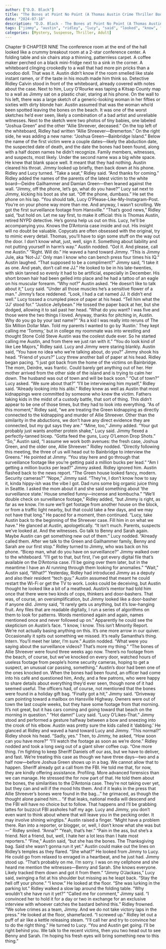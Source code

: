 ```yaml
---
author: ["D.D. Black"]
title: "The Bones at Point No Point (A Thomas Austin Crime Thriller Book 1) - Chapter 10"
date: "2024-07-18"
description: "D.D. Black - The Bones at Point No Point (A Thomas Austin Crime Thriller Book 1)"
tags: ["jimmy", "austin", "ridley", "lucy", "said", "looked", "know", "one", "got", "like", "bone", "back", "footage", "get", "case", "phone", "name", "head", "could", "green", "allie", "go", "surveillance", "thing", "two"]
categories: [Mystery, Suspense, Thriller, Adult]
---
```


Chapter 9
CHAPTER NINE
The conference room at the end of the hall looked like a crummy breakout room at a 2-star conference center. A folding table and six chairs atop a thinning, patternless carpet. A coffee maker perched on a black mini-fridge next to a sink in the corner. A whiteboard clinging crookedly to a wall that had more pin pricks than a voodoo doll. That was it. Austin didn’t know if the room smelled like stale instant ramen, or if the taste in his mouth made him think so.
Detective Ridley Calvin stood in front of the whiteboard, already covered with notes about the case. Next to him, Lucy O’Rourke was taping a Kitsap County map to a wall as Jimmy sat on a plastic chair, staring at his phone.
On the wall to his left, there was a large sketch of a generic-looking woman in her fifties or sixties with dirty blonde hair. Austin assumed that was the woman who’d been spotted leaving the bones on the beach. It was one of the worst sketches he’d ever seen, likely a combination of a bad artist and unreliable witnesses. Next to the sketch were two photos of tiny babies, one labeled “Joshua Green” and the other “Allie Shreever, deceased.”
On the top left of the whiteboard, Ridley had written “Allie Shreever—Bremerton.” On the right side, he was adding a new name: “Joshua Green—Bainbridge Island.” Below the name of the first victim were a couple dates—likely the abduction date, the suspected date of death, and the date the bones had been found, along with a half dozen names he didn’t recognize. Family members, witnesses, and suspects, most likely. Under the second name was a big white space.
He knew that blank space well. It meant that they had nothing.
Austin cleared his throat. Jimmy looked up briefly, then back down at his phone. Ridley and Lucy turned.
“Take a seat,” Ridley said. “And thanks for coming.”
Ridley added the names of the parents of the latest victim to the white board—Deidre Gailhammer and Damian Green—then leaned against the wall. “Jimmy, off the phone, let’s go, what do you have?”
Lucy sat next to Jimmy, kicking his boot as she sat. “Off the phone, dumbass.”
He set the phone on his lap. “You should talk, Lucy O’Please-Like-My-Instagram-Post. You’re on your phone way more than me. And anyway, I wasn’t scrolling. We got the first surveillance footage from Hansville.”
“That’s good news,” Ridley said, “but hold on. Let me say first, to make it official: this is Thomas Austin, retired NYPD detective. He’s gonna help us out on this. Lucy, he’ll be accompanying you. Knows the D’Antonia case inside and out. His insight will no doubt be valuable. Copycats are often obsessed with the original, try to mimic every detail. Thomas, you’ll have to sign some stuff on the way out the door. I don’t know what, just, well, sign it. Something about liability and not putting yourself in harm’s way.”
Austin nodded. “Got it. And please, call me Austin.”
“Right. Will do.” He waved a hand toward Jimmy. “This is Jimmy Jule, aka ‘Not-JJ.’ Only man I know who can bench press four times his IQ.”
Austin laughed. “That supposed to be a compliment?”
Jimmy said, “I take it as one. And yeah, don’t call me JJ.” He looked to be in his late-twenties, with skin tanned so evenly it had to be artificial, especially in December. His short brown hair had been gelled into place and he had a tattoo of an eagle on his muscular forearm.
“Why not?” Austin asked.
“He doesn’t like to talk about it,” Lucy said. “Under all those muscles he’s a sensitive flower of a man.”
Jimmy’s face reddened. “Look, I had a cat named JJ. It didn’t end well.”
Lucy tossed a crumpled piece of paper at his head. “Tell him what the ‘JJ’ stood for.”
“Justice Jellybean.” He tossed the paper back at her, but she dodged, allowing it to sail past her head. “What do you want? I was five and those were the two things I loved. Anyway, thanks for pitching in, Austin. Why do you go by your last name?”
“As a kid I was really into reruns of The Six Million Dollar Man. Told my parents I wanted to go by ‘Austin.’ They kept calling me ‘Tommy,’ but in college my roommate was into wrestling and thought Stone Cold Steve Austin was the coolest dude ever. So he started calling me Austin, and from there we just ran with it.”
“You do look kind of like Lee Majors,” Ridley said.
Lucy and Jimmy were staring blankly. Austin said, “You have no idea who we’re talking about, do you?”
Jimmy shook his head. “Friend of yours?”
Lucy threw another ball of paper at his head.
Ridley began pacing. “I just got back from the home of the victims on Bainbridge. The mom, Deirdre, was frantic. Could barely get anything out of her. Her mother arrived from the other side of the island and is trying to calm her down. The husband was out of town and will be back soon.”
“Out of town?” Lucy asked. “We sure about that?”
“I’ll be interviewing him myself,” Ridley said. “Already looking into his alibi.”
Ridley knew as well as Austin that most kidnappings were committed by someone who knew the victim. Fathers taking kids in the midst of a custody battle, that sort of thing. This didn’t appear to be one of those times, but they had to look into everything.
“As of this moment,” Ridley said, “we are treating the Green kidnapping as directly connected to the kidnapping and murder of Allie Shreever. Other than the similarity in the abductions, we don’t have any direct evidence they are connected, but my gut says they are.”
“Mine, too,” Jimmy added.
“Your gut probably just wants another protein shake,” Lucy said.
Jimmy flexed a perfectly-tanned bicep. “Gotta feed the guns, Lucy O’Lemon Drop Shots.”
“So,” Austin said, “I assume we work both avenues: the fresh case, Joshua Green, and the older one, Allie Shreever.”
Ridley nodded. “Directly following this meeting, the three of us will head out to Bainbridge to interview the Greens.” He pointed at Jimmy. “You stay here and go through that surveillance footage like you’re getting paid a million bucks per lead.”
“Am I getting a million bucks per lead?” Jimmy asked.
Ridley ignored him.
Austin flashed back to the news report. “The Green house looked fancy, modern. Security cameras?”
“Nope,” Jimmy said. “They’re, I don’t know how to say it, kinda hippy-ish was the vibe I got. Dad runs some big organic juice thing in Seattle. I asked the mom about it and she said something about ‘the surveillance state.’ House smelled funny—incense and kombucha.”
“We’ll double check on surveillance footage,” Ridley added, “but Jimmy is right, as far as we know. I’m sure we’ll get footage from another house on the block, or from a traffic light nearby, but that could take a few days, and we may not have that long.” He paced for a moment, then continued. “Lucy, take Austin back to the beginning of the Shreever case. Fill him in on what we have.” He glanced at Austin, apologetically. “It isn’t much. Parents, suspects we’ve looked at. And the witnesses. Go talk to Benny and Sarah again. Maybe Austin can get something new out of them.”
Lucy nodded. “Already called them. After we talk to the Green and Gailhammer family, Benny and Sarah are our first stop.”
Ridley turned to Jimmy, who was back on his phone. “Bicep man, what do you have on surveillance?”
Jimmy walked over to the whiteboard. “I’ll get to that, but first, I’ve got every digital file that’s available on the D’Antonia case. I’ll be going over them later, but in the meantime I have an AI running through them looking for anomalies.”
“Wait,” Austin said, “What?” Yesterday, Ridley had introduced Jimmy as a deputy and also their resident “tech guy.” Austin assumed that meant he could restart the Wi-Fi or get the TV to work. Looks could be deceiving, but Austin thought he looked like a bit of a meathead. Austin’s mentor had told him once that there were two kinds of cops, thinkers and door-bashers. That was, of course, an oversimplification, but Jimmy looked like a door-basher if anyone did.
Jimmy said, “It rarely gets us anything, but it’s low-hanging fruit. Any files that are readable digitally, I run a series of algorithms on them to look for patterns. Words mentioned again and again, names mentioned once and never followed up on.” Apparently he could see the skepticism on Austin’s face. “I know, I know. This isn’t Minority Report. We’re not actually basing anything on this. It’s one more arrow in our quiver. Occasionally it spits out something we missed. It’s really Samantha’s thing. Intern. You’ll meet her later, I’m sure.”
Austin nodded. “What were you saying about the surveillance videos? That’s more my thing.”
“The bones of Allie Shreever were found three weeks ago now. There’s no footage from the beach, of course, but we’ve knocked on every door, watched hours of useless footage from people’s home security cameras, hoping to get a suspect, an unusual car passing, something.”
Austin’s door had been one of the ones knocked on. When the bones had been found, an officer had come into his café and questioned him, Andy, and a few patrons, who were happy to share details about everything they’d ever seen, though none of it had seemed useful. The officers had, of course, not mentioned that the bones were found in a holiday gift bag.
“Finally got a hit,” Jimmy said. “Driveway cam pointing toward a mailbox on Hansville Highway. Owners were out of town the last couple weeks, but they have some footage from that morning. It’s not great, but it has cars coming and going toward that beach on the morning in question.”
“Hot damn!” Lucy said. “Lucy O’Likes-That.”
Jimmy stood and performed a gesture halfway between a bow and sneezing into the crook of his elbow.
Austin was pretty sure the kids called it ‘dabbing.’ He glanced at Ridley and waved a hand toward Lucy and Jimmy. “This normal?”
Ridley shook his head. “Sadly, yes.” Then, to Jimmy, he asked, “How soon can you have more?”
“I’ll watch the footage as soon as we’re done.”
Ridley nodded and took a long swig out of a giant silver coffee cup. “One more thing. I’m fighting to keep Sheriff Daniels off our ass, but we have to deliver, and fast. We’re treating this case as though we have three days—two and a half now—before Joshua Green shows up in a bag. We cannot allow that to happen. Sheriff already got a call from the FBI. He told me that, for now, they are kindly offering assistance. Profiling. More advanced forensics than we can manage. He stressed the for now part of that. He told them about the bones, the similarities to the D’Antonia case. They’re not taking over yet, but they can and will if the mood hits them. And if it leaks in the press that Allie Shreever’s bones were found in the bag…” he grimaced, as though the thought alone pained him… “if that leaks, national media will descend and the FBI will have no choice but to follow. That happens and I’ll be grabbing lattes for buzzcut FBI assholes half my age. Lucy and Jimmy, you don’t even want to think about where that will leave you in the pecking order. It may involve shining wingtips.”
Austin raised a finger. “Might have a problem there. Ran into a reporter, or blogger, or, well, I don’t know what she was but—”
Ridley smiled. “Anna?”
“Yeah, that’s her.”
“Pain in the ass, but she’s a friend. Not a friend, but, well, I hate her a lot less than I hate most reporters.”
“Fine,” Austin said, “but she has the bones. The Thanksgiving bag. Said she wasn’t gonna run it yet.”
Austin could make out the lines on Ridley’s temples as they flared. “She what?” He looked from Jimmy to Lucy. He could go from relaxed to enraged in a heartbeat, and he just had.
Jimmy stood up. “That’s probably on me. I’m sorry. I was on my cellphone and she heard me mention the witnesses—Benny and Sarah. She knows everyone. Likely tracked them down and got it from them.”
“Jimmy O’Jackass,” Lucy said, swinging a fist at his shoulder but missing as he leapt back. “Stay the hell off your phone.”
“I know.” He looked at the floor. “She was lurking in the parking lot.”
Ridley walked a slow lap around the folding table. “Why wouldn’t she have run it yet?”
“Called me for comment,” Jimmy said. “I convinced her to hold it for a day or two in exchange for an exclusive interview with whoever catches the bastard behind this.”
Ridley frowned. “We solve crimes as a team, Jimmy. And we do not take victory laps in the press.”
He looked at the floor, shamefaced. “I screwed up.”
Ridley let out a puff of air like a kettle releasing steam. “I’ll call her and try to convince her to do the right thing.” He turned to Lucy. “You and Austin get going. I’ll be right behind you. We talk to the recent victims, then you two head out to see Benny and Sarah. I’m hoping his fresh eyes will bring something new to this thing.”